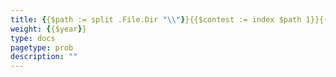 ```yaml
---
title: {{$path := split .File.Dir "\\"}}{{$contest := index $path 1}}{{$year := index $path 2}}{{$contest | upper}}{{$year}}
weight: {{$year}}
type: docs
pagetype: prob
description: ""
---
```

